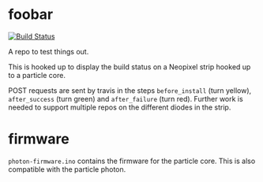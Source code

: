 
# foobar

[![Build Status](https://travis-ci.org/dakl/foobar.svg?branch=master)](https://travis-ci.org/dakl/foobar)

A repo to test things out.

This is hooked up to display the build status on a Neopixel strip hooked up to a particle core.

POST requests are sent by travis in the steps `before_install` (turn yellow), `after_success` (turn green) and `after_failure` (turn red). Further work is needed to support multiple repos on the different diodes in the strip.

# firmware

`photon-firmware.ino` contains the firmware for the particle core. This is also compatible with the particle photon.
